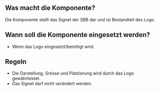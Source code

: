 
## Was macht die Komponente?
Die Komponente stellt das Signet der SBB dar und ist Bestandteil des Logo.

## Wann soll die Komponente eingesetzt werden?
* Wenn das Logo eingesetzt/benötigt wird.

## Regeln
* Die Darstellung, Grösse und Platzierung wird durch das Logo gewährleistet.
* Das Signet darf nicht verändert werden.
